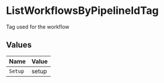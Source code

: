 # ListWorkflowsByPipelineIdTag

Tag used for the workflow


## Values

| Name    | Value   |
| ------- | ------- |
| `Setup` | setup   |